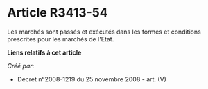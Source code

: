 # Article R3413-54

Les marchés sont passés et exécutés dans les formes et conditions prescrites pour les marchés de l'Etat.

**Liens relatifs à cet article**

_Créé par_:

  - Décret n°2008-1219 du 25 novembre 2008 - art. (V)
